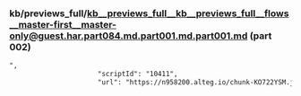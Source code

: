 ### kb/previews_full/kb__previews_full__kb__previews_full__flows__master-first__master-only@guest.har.part084.md.part001.md.part001.md (part 002)

```md
",
                      "scriptId": "10411",
                      "url": "https://n958200.alteg.io/chunk-KO722YSM.js",
  
```

```
